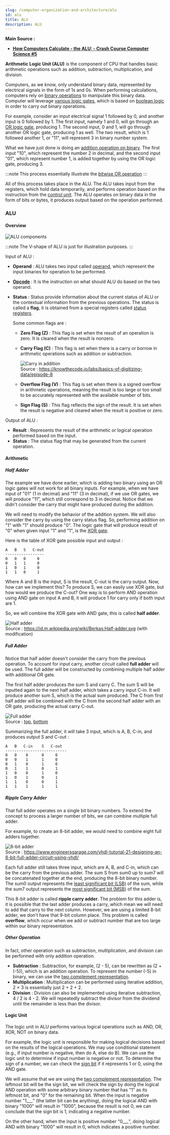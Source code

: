 ```yaml
---
slug: /computer-organization-and-architecture/alu
id: alu
title: ALU
description: ALU
---
```


**Main Source :**

- **[How Computers Calculate - the ALU: - Crash Course Computer Science #5](https://youtu.be/1I5ZMmrOfnA?si=jFZSZjsoJQI8VMHc)**

**Arithmetic Logic Unit (ALU)** is the component of CPU that handles basic arithmetic operations such as addition, subtraction, multiplication, and division.

Computers, as we know, only understand binary data, represented by electrical signals in the form of 1s and 0s. When performing calculations, computers rely on [binary operations](/computer-and-programming-fundamentals/binary-representation#binary-operation) to manipulate this binary data. Computer will leverage [various logic gates](/computer-organization-and-architecture/boolean-logic#logic-gates), which is based on [boolean logic](/computer-organization-and-architecture/boolean-logic) in order to carry out binary operations.

For example, consider an input electrical signal 1 followed by 0, and another input is 0 followed by 1. The first input, namely 1 and 0, will go through an [OR logic gate](/computer-organization-and-architecture/boolean-logic#logic-gates), producing 1. The second input, 0 and 1, will go through another OR logic gate, producing 1 as well. The two result, which is 1 followed another 1, or "11", will represent 3 in binary number system.

What we have just done is doing an [addition operation on binary](/computer-and-programming-fundamentals/binary-representation#addition). The first input "10", which represent the number 2 in decimal, and the second input "01", which represent number 1, is added together by using the OR logic gate, producing 3.

:::note
This process essentially illustrate the [bitwise OR operation](/computer-and-programming-fundamentals/bitwise-operation#or)
:::

All of this process takes place in the ALU. The ALU takes input from the registers, which hold data temporarily, and performs operation based on the instruction from the [control unit](/computer-organization-and-architecture/control-unit). The ALU operates on binary data in the form of bits or bytes, it produces output based on the operation performed.

### ALU

#### Overview

![ALU components](./alu.png)

:::note
The V-shape of ALU is just for illustration purposes.
:::

Input of ALU :

- **Operand** : ALU takes two input called [operand](/computer-organization-and-architecture/coa-fundamentals#opcode--operand), which represent the input binaries for operation to be performed.
- **[Opcode](/computer-organization-and-architecture/coa-fundamentals#opcode--operand)** : It is the instruction on what should ALU do based on the two operand.
- **Status** : Status provide information about the current status of ALU or the contextual information from the previous operations. The status is called a **flag**, it is obtained from a special registers called [status registers](/computer-organization-and-architecture/registers-and-ram#type-of-registers).

  Some common flags are :

  - **Zero Flag (Z)** : This flag is set when the result of an operation is zero. It is cleared when the result is nonzero.
  - **Carry Flag (C)** : This flag is set when there is a carry or borrow in arithmetic operations such as addition or subtraction.

    ![Carry in addition](./carry-in-addition.png)  
    Source : https://knowthecode.io/labs/basics-of-digitizing-data/episode-8

  - **Overflow Flag (V)** : This flag is set when there is a signed overflow in arithmetic operations, meaning the result is too large or too small to be accurately represented with the available number of bits.
  - **Sign Flag (S)** : This flag reflects the sign of the result. It is set when the result is negative and cleared when the result is positive or zero.

Output of ALU :

- **Result** : Represents the result of the arithmetic or logical operation performed based on the input.
- **Status** : The status flag that may be generated from the current operation.

#### Arithmetic

##### Half Adder

The example we have done earlier, which is adding two binary using an OR logic gates will not work for all binary inputs. For example, when we have input of "01" (1 in decimal) and "11" (3 in decimal), if we use OR gates, we will produce "11", which still correspond to 3 in decimal. Notice that we didn't consider the carry that might have produced during the addition.

We will need to modify the behavior of the addition system. We will also consider the carry by using the carry status flag. So, performing addition on "1" with "1" should produce "0". The logic gate that will produce result of "0" when given input "1" and "1", is the [XOR gate](/computer-organization-and-architecture/boolean-logic#logic-gates).

Here is the table of XOR gate possible input and output :

```
A   B   S   C-out
-----------------
0   0   0     0
0   1   1     0
1   0   1     0
1   1   0     1
```

Where A and B is the input, S is the result, C-out is the carry output. Now, how can we implement this? To produce S, we can easily use XOR gate, but how would we produce the C-out? One way is to perform AND operation using AND gate on input A and B, it will produce 1 for carry only if both input are 1.

So, we will combine the XOR gate with AND gate, this is called **half adder**.

![Half adder](./half-adder.png)  
Source : https://id.m.wikipedia.org/wiki/Berkas:Half-adder.svg (with modification)

##### Full Adder

Notice that half adder doesn't consider the carry from the previous operation. To account for input carry, another circuit called **full adder** will be used. The full adder will be constructed by combining multiple half adder with additional OR gate.

The first half adder produces the sum S and carry C. The sum S will be inputted again to the next half adder, which takes a carry input C-in. It will produce another sum S, which is the actual sum produced. The C from first half adder will be combined with the C from the second half adder with an OR gate, producing the actual carry C-out.

![Full adder](./full-adder.png)  
Source : [top](https://id.m.wikipedia.org/wiki/Berkas:Full-adder.svg), [bottom](https://youtu.be/1I5ZMmrOfnA?si=1Y2BGY9L7TvSwRFL&t=265)

Summarizing the full adder, it will take 3 input, which is A, B, C-in, and produces output S and C-out :

```
A   B   C-in    S   C-out
---------------------------
0   0    0      0     0
0   0    1      1     0
0   1    0      1     0
0   1    1      0     1
1   0    0      1     0
1   0    1      0     1
1   1    0      0     1
1   1    1      1     1
```

##### Ripple Carry Adder

That full adder operates on a single bit binary numbers. To extend the concept to process a larger number of bits, we can combine multiple full adder.

For example, to create an 8-bit adder, we would need to combine eight full adders together.

![8-bit adder](./8-bit-adder.png)  
Source : https://www.engineersgarage.com/vhdl-tutorial-21-designing-an-8-bit-full-adder-circuit-using-vhdl/

Each full adder still takes three input, which are A, B, and C-in, which can be the carry from the previous adder. The sum S from sum0 up to sum7 will be concatenated together at the end, producing the 8-bit binary number. The sum0 output represents the [least significant bit (LSB)](/computer-and-programming-fundamentals/binary-representation#least--most-significant-bit) of the sum, while the sum7 output represents the [most significant bit (MSB)](/computer-and-programming-fundamentals/binary-representation#least--most-significant-bit) of the sum.

This 8-bit adder is called **ripple carry adder**. The problem for this adder is, it is possible that the last adder produces a carry, which mean we will need to add that carry to the next column. However, we are using a limited 8-bit adder, we don't have that 9-bit column place. This problem is called **overflow**, which occur when we add or subtract number that are too large within our binary representation.

##### Other Operation

In fact, other operation such as subtraction, multiplication, and division can be performed with only addition operation.

- **Subtraction** : Subtraction, for example, (2 - 5), can be rewritten as (2 + (-5)), which is an addition operation. To represent the number (-5) in binary, we can use the [two complement representation](/computer-and-programming-fundamentals/binary-representation#two-complement).
- **Multiplication** : Multiplication can be performed using iterative addition, 2 × 3 is essentially just 2 + 2 + 2.
- **Division** : Division can also be implemented using iterative subtraction, 4 / 2 is 4 - 2. We will repeatedly subtract the divisor from the dividend until the remainder is less than the divisor.

#### Logic Unit

The logic unit in ALU performs various logical operations such as AND, OR, XOR, NOT on binary data.

For example, the logic unit is responsible for making logical decisions based on the results of the logical operations. We may use conditional statement (e.g., if input number is negative, then do A, else do B). We can use the logic unit to determine if input number is negative or not. To determine the sign of a number, we can check the [sign bit](/computer-and-programming-fundamentals/binary-representation#signed-magnitude) if it represents 1 or 0, using the AND gate.

We will assume that we are using the [two complement representation](/computer-and-programming-fundamentals/binary-representation#two-complement). The leftmost bit will be the sign bit, we will check the sign by doing the logical AND operation with some arbitrary binary number that has "1" as its leftmost bit, and "0" for the remaining bit. When the input is negative number "1\_\_\_" (the latter bit can be anything), doing the logical AND with binary "1000" will result in "1000", because the result is not 0, we can conclude that the sign bit is 1, indicating a negative number.

On the other hand, when the input is positive number "0\_\_\_", doing logical AND with binary "1000" will result in 0, which indicates a positive number.
